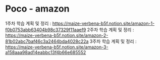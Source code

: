 # Poco - amazon

1주차 학습 계획 및 정리 : https://maize-verbena-b5f.notion.site/amazon-1-f0b0753abb63404b98c37329f11aaef9
2주차 학습 계획 및 정리 : https://maize-verbena-b5f.notion.site/amazon-2-81b02abc7baf46c3a2464bda4028c22a
3주차 학습 계획 및 정리 : https://maize-verbena-b5f.notion.site/amazon-3-a158aaa98ad14eabbc13f4b66e685552
